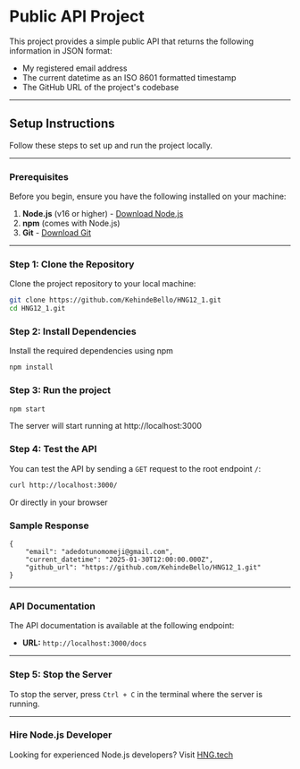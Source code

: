 # **Public API Project**

This project provides a simple public API that returns the following information in JSON format:
- My registered email address
- The current datetime as an ISO 8601 formatted timestamp
- The GitHub URL of the project's codebase

---

## **Setup Instructions**

Follow these steps to set up and run the project locally.

---

### **Prerequisites**
Before you begin, ensure you have the following installed on your machine:
1. **Node.js** (v16 or higher) - [Download Node.js](https://nodejs.org/)
2. **npm** (comes with Node.js)
3. **Git** - [Download Git](https://git-scm.com/)

---

### **Step 1: Clone the Repository**
Clone the project repository to your local machine:
```bash
git clone https://github.com/KehindeBello/HNG12_1.git
cd HNG12_1.git
```

### **Step 2: Install Dependencies**
Install the required dependencies using npm

```bash
npm install
```

### **Step 3: Run the project**

```bash
npm start
```
The server will start running at http://localhost:3000

### **Step 4: Test the API**
You can test the API by sending a `GET` request to the root endpoint `/`:

```bash
curl http://localhost:3000/
```
Or directly in your browser

### Sample Response
```
{
    "email": "adedotunomomeji@gmail.com",
    "current_datetime": "2025-01-30T12:00:00.000Z",
    "github_url": "https://github.com/KehindeBello/HNG12_1.git"
}
```

---
### API Documentation

The API documentation is available at the following endpoint:
- **URL:** `http://localhost:3000/docs`

---

### **Step 5: Stop the Server**
To stop the server, press `Ctrl + C` in the terminal where the server is running.

---

### **Hire Node.js Developer**
Looking for experienced Node.js developers? Visit [HNG.tech](https://hng.tech/hire/nodejs-developers)